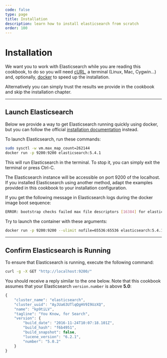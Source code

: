 ```yaml
---
code: false
type: page
title: Installation
description: learn how to install elasticsearch from scratch
order: 100
---
```


# Installation

We want you to work with Elasticsearch while you are reading this cookbook,
to do so you will need [cURL](https://curl.haxx.se/download.html), a terminal (Linux, Mac, Cygwin...)
and, optionally, [docker](https://docs.docker.com/install/) to speed up the installation.

Alternatively you can simply trust the results we provide in the cookbook and skip the installation chapter.

---

## Launch Elasticsearch

Below we provide a way to get Elasticsearch running quickly using docker, but you can follow the official
[installation documentation](https://www.elastic.co/guide/en/elasticsearch/reference/5.x/_installation.html) instead.

To launch Elasticsearch, run these commands:

```bash
sudo sysctl -w vm.max_map_count=262144
docker run -p 9200:9200 elasticsearch:5.4.1
```

This will run Elasticsearch in the terminal. To stop it, you can simply exit the terminal or press Ctrl-C.

The Elasticsearch instance will be accessible on port 9200 of the localhost.
If you installed Elasticsearch using another method, adapt the examples provided in this cookbook to your installation configuration.

If you get the following message in Elasticsearch logs during the docker image boot sequence:

```bash
ERROR: bootstrap checks failed max file descriptors [16384] for elasticsearch process is too low, increase to at least [65536]
```

Try to launch the container with these arguments:

```bash
docker run -p 9200:9200 --ulimit nofile=65536:65536 elasticsearch:5.4.1
```

---

## Confirm Elasticsearch is Running

To ensure that Elasticsearch is running, execute the following command:

```bash
curl -g -X GET "http://localhost:9200/"
```

You should receive a reply similar to the one below. Note that this cookbook assumes that your Elasticsearch `version.number` is above **5.0**:

```js
{
    "cluster_name": "elasticsearch",
    "cluster_uuid": "AyJUa63UTlqQgHV9I9UzXQ",
    "name": "kp9tiLV",
    "tagline": "You Know, for Search",
    "version": {
        "build_date": "2016-11-24T10:07:18.101Z",
        "build_hash": "f6b4951",
        "build_snapshot": false,
        "lucene_version": "6.2.1",
        "number": "5.0.2"
    }
}
```
